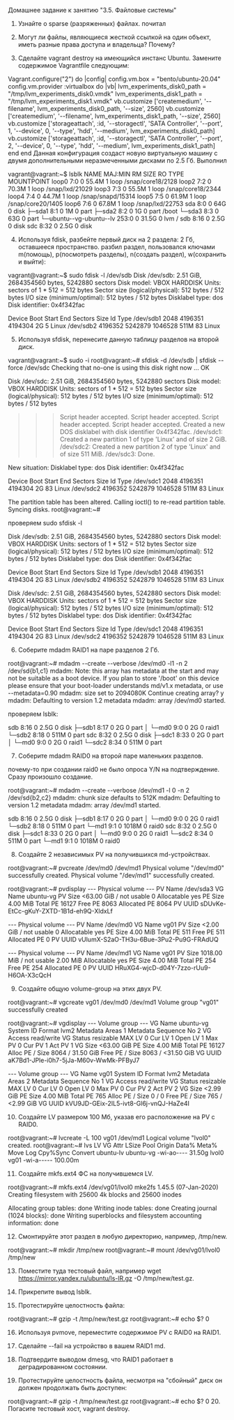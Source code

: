 Домашнее задание к занятию "3.5. Файловые системы"
1. Узнайте о sparse (разряженных) файлах.
почитал

2. Могут ли файлы, являющиеся жесткой ссылкой на один объект, иметь разные права доступа и владельца? Почему?


3. Сделайте vagrant destroy на имеющийся инстанс Ubuntu. Замените содержимое Vagrantfile следующим:

Vagrant.configure("2") do |config|
  config.vm.box = "bento/ubuntu-20.04"
  config.vm.provider :virtualbox do |vb|
    lvm_experiments_disk0_path = "/tmp/lvm_experiments_disk0.vmdk"
    lvm_experiments_disk1_path = "/tmp/lvm_experiments_disk1.vmdk"
    vb.customize ['createmedium', '--filename', lvm_experiments_disk0_path, '--size', 2560]
    vb.customize ['createmedium', '--filename', lvm_experiments_disk1_path, '--size', 2560]
    vb.customize ['storageattach', :id, '--storagectl', 'SATA Controller', '--port', 1, '--device', 0, '--type', 'hdd', '--medium', lvm_experiments_disk0_path]
    vb.customize ['storageattach', :id, '--storagectl', 'SATA Controller', '--port', 2, '--device', 0, '--type', 'hdd', '--medium', lvm_experiments_disk1_path]
  end
end
Данная конфигурация создаст новую виртуальную машину с двумя дополнительными неразмеченными дисками по 2.5 Гб.
Выполнил

vagrant@vagrant:~$ lsblk
NAME                      MAJ:MIN RM  SIZE RO TYPE MOUNTPOINT
loop0                       7:0    0 55.4M  1 loop /snap/core18/2128
loop2                       7:2    0 70.3M  1 loop /snap/lxd/21029
loop3                       7:3    0 55.5M  1 loop /snap/core18/2344
loop4                       7:4    0 44.7M  1 loop /snap/snapd/15314
loop5                       7:5    0 61.9M  1 loop /snap/core20/1405
loop6                       7:6    0 67.8M  1 loop /snap/lxd/22753
sda                         8:0    0   64G  0 disk
├─sda1                      8:1    0    1M  0 part
├─sda2                      8:2    0    1G  0 part /boot
└─sda3                      8:3    0   63G  0 part
  └─ubuntu--vg-ubuntu--lv 253:0    0 31.5G  0 lvm  /
sdb                         8:16   0  2.5G  0 disk
sdc                         8:32   0  2.5G  0 disk

4. Используя fdisk, разбейте первый диск на 2 раздела: 2 Гб, оставшееся пространство.
разбил раздел, пользовался ключами m(помощь), p(посмотреть разделы), n(создать раздел), w(сохранить и выйти):

vagrant@vagrant:~$ sudo fdisk -l /dev/sdb
Disk /dev/sdb: 2.51 GiB, 2684354560 bytes, 5242880 sectors
Disk model: VBOX HARDDISK
Units: sectors of 1 * 512 = 512 bytes
Sector size (logical/physical): 512 bytes / 512 bytes
I/O size (minimum/optimal): 512 bytes / 512 bytes
Disklabel type: dos
Disk identifier: 0x4f342fac

Device     Boot   Start     End Sectors  Size Id Type
/dev/sdb1          2048 4196351 4194304    2G  5 Linux
/dev/sdb2       4196352 5242879 1046528  511M 83 Linux


5. Используя sfdisk, перенесите данную таблицу разделов на второй диск.

vagrant@vagrant:~$ sudo -i
root@vagrant:~# sfdisk -d /dev/sdb | sfdisk --force /dev/sdc
Checking that no-one is using this disk right now ... OK

Disk /dev/sdc: 2.51 GiB, 2684354560 bytes, 5242880 sectors
Disk model: VBOX HARDDISK
Units: sectors of 1 * 512 = 512 bytes
Sector size (logical/physical): 512 bytes / 512 bytes
I/O size (minimum/optimal): 512 bytes / 512 bytes

>>> Script header accepted.
>>> Script header accepted.
>>> Script header accepted.
>>> Script header accepted.
>>> Created a new DOS disklabel with disk identifier 0x4f342fac.
/dev/sdc1: Created a new partition 1 of type 'Linux' and of size 2 GiB.
/dev/sdc2: Created a new partition 2 of type 'Linux' and of size 511 MiB.
/dev/sdc3: Done.

New situation:
Disklabel type: dos
Disk identifier: 0x4f342fac

Device     Boot   Start     End Sectors  Size Id Type
/dev/sdc1          2048 4196351 4194304    2G 83 Linux
/dev/sdc2       4196352 5242879 1046528  511M 83 Linux

The partition table has been altered.
Calling ioctl() to re-read partition table.
Syncing disks.
root@vagrant:~#

проверяем sudo sfdisk -l

Disk /dev/sdb: 2.51 GiB, 2684354560 bytes, 5242880 sectors
Disk model: VBOX HARDDISK
Units: sectors of 1 * 512 = 512 bytes
Sector size (logical/physical): 512 bytes / 512 bytes
I/O size (minimum/optimal): 512 bytes / 512 bytes
Disklabel type: dos
Disk identifier: 0x4f342fac

Device     Boot   Start     End Sectors  Size Id Type
/dev/sdb1          2048 4196351 4194304    2G 83 Linux
/dev/sdb2       4196352 5242879 1046528  511M 83 Linux


Disk /dev/sdc: 2.51 GiB, 2684354560 bytes, 5242880 sectors
Disk model: VBOX HARDDISK
Units: sectors of 1 * 512 = 512 bytes
Sector size (logical/physical): 512 bytes / 512 bytes
I/O size (minimum/optimal): 512 bytes / 512 bytes
Disklabel type: dos
Disk identifier: 0x4f342fac

Device     Boot   Start     End Sectors  Size Id Type
/dev/sdc1          2048 4196351 4194304    2G 83 Linux
/dev/sdc2       4196352 5242879 1046528  511M 83 Linux


6. Соберите mdadm RAID1 на паре разделов 2 Гб.

root@vagrant:~# mdadm --create --verbose /dev/md0 -l1 -n 2 /dev/sd{b1,c1}
mdadm: Note: this array has metadata at the start and
    may not be suitable as a boot device.  If you plan to
    store '/boot' on this device please ensure that
    your boot-loader understands md/v1.x metadata, or use
    --metadata=0.90
mdadm: size set to 2094080K
Continue creating array? y
mdadm: Defaulting to version 1.2 metadata
mdadm: array /dev/md0 started.

проверяем  lsblk:

sdb                         8:16   0  2.5G  0 disk
├─sdb1                      8:17   0    2G  0 part
│ └─md0                     9:0    0    2G  0 raid1
└─sdb2                      8:18   0  511M  0 part
sdc                         8:32   0  2.5G  0 disk
├─sdc1                      8:33   0    2G  0 part
│ └─md0                     9:0    0    2G  0 raid1
└─sdc2                      8:34   0  511M  0 part

7. Соберите mdadm RAID0 на второй паре маленьких разделов.

почему-то при создании raid0 не было опроса Y/N на подтверждение. Сразу произошло создание.

root@vagrant:~# mdadm --create --verbose /dev/md1 -l 0 -n 2 /dev/sd{b2,c2}
mdadm: chunk size defaults to 512K
mdadm: Defaulting to version 1.2 metadata
mdadm: array /dev/md1 started.

sdb                         8:16   0  2.5G  0 disk
├─sdb1                      8:17   0    2G  0 part
│ └─md0                     9:0    0    2G  0 raid1
└─sdb2                      8:18   0  511M  0 part
  └─md1                     9:1    0 1018M  0 raid0
sdc                         8:32   0  2.5G  0 disk
├─sdc1                      8:33   0    2G  0 part
│ └─md0                     9:0    0    2G  0 raid1
└─sdc2                      8:34   0  511M  0 part
  └─md1                     9:1    0 1018M  0 raid0

8. Создайте 2 независимых PV на получившихся md-устройствах.

root@vagrant:~# pvcreate /dev/md0 /dev/md1
  Physical volume "/dev/md0" successfully created.
  Physical volume "/dev/md1" successfully created.
  
  root@vagrant:~# pvdisplay
  --- Physical volume ---
  PV Name               /dev/sda3
  VG Name               ubuntu-vg
  PV Size               <63.00 GiB / not usable 0
  Allocatable           yes
  PE Size               4.00 MiB
  Total PE              16127
  Free PE               8063
  Allocated PE          8064
  PV UUID               sDUvKe-EtCc-gKuY-ZXTD-1B1d-eh9Q-XldxLf

  --- Physical volume ---
  PV Name               /dev/md0
  VG Name               vg01
  PV Size               <2.00 GiB / not usable 0
  Allocatable           yes
  PE Size               4.00 MiB
  Total PE              511
  Free PE               511
  Allocated PE          0
  PV UUID               vUlumX-S2aO-TH3u-6Bue-3Pu2-Pu9G-FRAdUQ

  --- Physical volume ---
  PV Name               /dev/md1
  VG Name               vg01
  PV Size               1018.00 MiB / not usable 2.00 MiB
  Allocatable           yes
  PE Size               4.00 MiB
  Total PE              254
  Free PE               254
  Allocated PE          0
  PV UUID               HRuXG4-wjcD-d04Y-7zzo-rUu9-H6OA-X3cQcH

9. Создайте общую volume-group на этих двух PV.

root@vagrant:~# vgcreate vg01 /dev/md0 /dev/md1
  Volume group "vg01" successfully created
  
 root@vagrant:~# vgdisplay
  --- Volume group ---
  VG Name               ubuntu-vg
  System ID
  Format                lvm2
  Metadata Areas        1
  Metadata Sequence No  2
  VG Access             read/write
  VG Status             resizable
  MAX LV                0
  Cur LV                1
  Open LV               1
  Max PV                0
  Cur PV                1
  Act PV                1
  VG Size               <63.00 GiB
  PE Size               4.00 MiB
  Total PE              16127
  Alloc PE / Size       8064 / 31.50 GiB
  Free  PE / Size       8063 / <31.50 GiB
  VG UUID               aK7Bd1-JPle-i0h7-5jJa-M60v-WwMk-PFByJ7

  --- Volume group ---
  VG Name               vg01
  System ID
  Format                lvm2
  Metadata Areas        2
  Metadata Sequence No  1
  VG Access             read/write
  VG Status             resizable
  MAX LV                0
  Cur LV                0
  Open LV               0
  Max PV                0
  Cur PV                2
  Act PV                2
  VG Size               <2.99 GiB
  PE Size               4.00 MiB
  Total PE              765
  Alloc PE / Size       0 / 0
  Free  PE / Size       765 / <2.99 GiB
  VG UUID               kVU9JD-GEix-2IL5-ivt8-Gl6j-vnQJ-HaZe4I
  

10. Создайте LV размером 100 Мб, указав его расположение на PV с RAID0.

root@vagrant:~# lvcreate -L 100 vg01 /dev/md1
  Logical volume "lvol0" created.
root@vagrant:~# lvs
  LV        VG        Attr       LSize   Pool Origin Data%  Meta%  Move Log Cpy%Sync Convert
  ubuntu-lv ubuntu-vg -wi-ao----  31.50g
  lvol0     vg01      -wi-a----- 100.00m

11. Создайте mkfs.ext4 ФС на получившемся LV.

root@vagrant:~# mkfs.ext4 /dev/vg01/lvol0
mke2fs 1.45.5 (07-Jan-2020)
Creating filesystem with 25600 4k blocks and 25600 inodes

Allocating group tables: done
Writing inode tables: done
Creating journal (1024 blocks): done
Writing superblocks and filesystem accounting information: done


12. Смонтируйте этот раздел в любую директорию, например, /tmp/new.

root@vagrant:~# mkdir /tmp/new
root@vagrant:~# mount /dev/vg01/lvol0 /tmp/new

13. Поместите туда тестовый файл, например wget https://mirror.yandex.ru/ubuntu/ls-lR.gz -O /tmp/new/test.gz.

14. Прикрепите вывод lsblk.

15. Протестируйте целостность файла:

root@vagrant:~# gzip -t /tmp/new/test.gz
root@vagrant:~# echo $?
0

16. Используя pvmove, переместите содержимое PV с RAID0 на RAID1.

17. Сделайте --fail на устройство в вашем RAID1 md.

18. Подтвердите выводом dmesg, что RAID1 работает в деградированном состоянии.

19. Протестируйте целостность файла, несмотря на "сбойный" диск он должен продолжать быть доступен:

root@vagrant:~# gzip -t /tmp/new/test.gz
root@vagrant:~# echo $?
0
20. Погасите тестовый хост, vagrant destroy.
